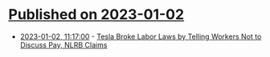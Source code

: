 # [Published on 2023-01-02](index.md)

* [2023-01-02, 11:17:00](https://soylentnews.org/article.pl?sid=23/01/01/1054200&from=rss) - [Tesla Broke Labor Laws by Telling Workers Not to Discuss Pay, NLRB Claims](https://soylentnews.org/article.pl?sid=23/01/01/1054200&from=rss)
